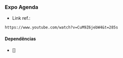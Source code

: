 ### Expo Agenda


* Link ref.: 
```
https://www.youtube.com/watch?v=CuM9Z6jebW4&t=285s
```

#### Dependências
* [] 